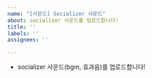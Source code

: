 ```yaml
---
name: "[사운드] Socializer 사운드"
about: socializer 사운드를 업로드합니다!
title: ''
labels: ''
assignees: ''

---
```


* socializer 사운드(bgm, 효과음)를 업로드합니다!
